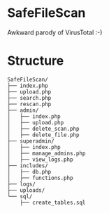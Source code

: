 # SafeFileScan
Awkward parody of VirusTotal :-)

# Structure

```
SafeFileScan/
├── index.php
├── upload.php
├── search.php
├── rescan.php
├── admin/
│   ├── index.php
│   ├── upload.php
│   ├── delete_scan.php
│   ├── delete_file.php
├── superadmin/
│   ├── index.php
│   ├── manage_admins.php
│   ├── view_logs.php
├── includes/
│   ├── db.php
│   ├── functions.php
├── logs/
├── uploads/
└── sql/
    ├── create_tables.sql
```
